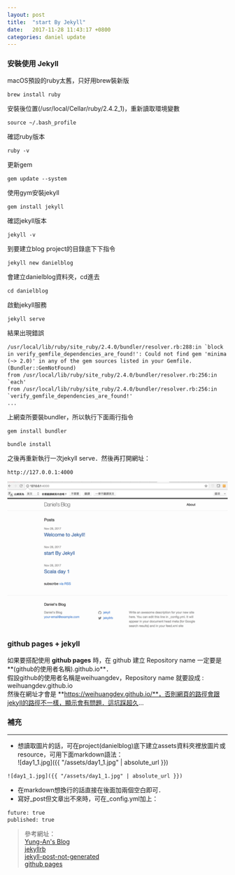 ```yaml
---
layout: post
title:  "start By Jekyll"
date:   2017-11-28 11:43:17 +0800
categories: daniel update
---
```

### 安裝使用 Jekyll

macOS預設的ruby太舊，只好用brew裝新版
```
brew install ruby
```
安裝後位置(/usr/local/Cellar/ruby/2.4.2_1)，重新讀取環境變數
```
source ~/.bash_profile
```
確認ruby版本
```
ruby -v
```
更新gem
```
gem update --system
```
使用gym安裝jekyll
```
gem install jekyll
```
確認jekyll版本
```
jekyll -v
```
到要建立blog project的目錄底下下指令
```
jekyll new danielblog
```
會建立danielblog資料夾，cd進去
```
cd danielblog
```
啟動jekyll服務
```
jekyll serve
```
結果出現錯誤
```
/usr/local/lib/ruby/site_ruby/2.4.0/bundler/resolver.rb:288:in `block in verify_gemfile_dependencies_are_found!': Could not find gem 'minima (~> 2.0)' in any of the gem sources listed in your Gemfile. (Bundler::GemNotFound)
from /usr/local/lib/ruby/site_ruby/2.4.0/bundler/resolver.rb:256:in `each'
from /usr/local/lib/ruby/site_ruby/2.4.0/bundler/resolver.rb:256:in `verify_gemfile_dependencies_are_found!'
...
```
上網查所要裝bundler，所以執行下面兩行指令
```
gem install bundler
```
```
bundle install
```
之後再重新執行一次jekyll serve．然後再打開網址：
```
http://127.0.0.1:4000
```

![startByJekyll_1.jpg](/assets/startByJekyll_1.jpg)

### github pages + jekyll
如果要搭配使用 **github pages** 時，在 github 建立 Repository name 一定要是**(github的使用者名稱).github.io**．  
假設github的使用者名稱是weihuangdev，Repository name 就要設成 : weihuangdev.github.io  
然後在網址才會是 **https://weihuangdev.github.io/**，否則網頁的路徑會跟jekyll的路徑不一樣，顯示會有問題．這坑踩超久...


### 補充
- - -
* 想讀取圖片的話，可在project(danielblog)底下建立assets資料夾裡放圖片或resource，可用下面markdown語法：  
  !\[day1_1.jpg\]\(\{\{ "/assets/day1_1.jpg" | absolute_url \}\}\)
```
![day1_1.jpg]({{ "/assets/day1_1.jpg" | absolute_url }})
```
* 在markdown想換行的話直接在後面加兩個空白即可．
* 寫好_post但文章出不來時，可在_config.yml加上：
```
future: true
published: true
```

> 參考網址：  
> [Yung-An's Blog](https://mathsigit.github.io/blog_page/2017/11/07/githubpage-with-jekyll/)  
> [jekyllrb](https://jekyllrb.com/docs/posts/)  
> [jekyll-post-not-generated](https://stackoverflow.com/questions/30625044/jekyll-post-not-generated)  
> [github pages](https://pages.github.com/)

